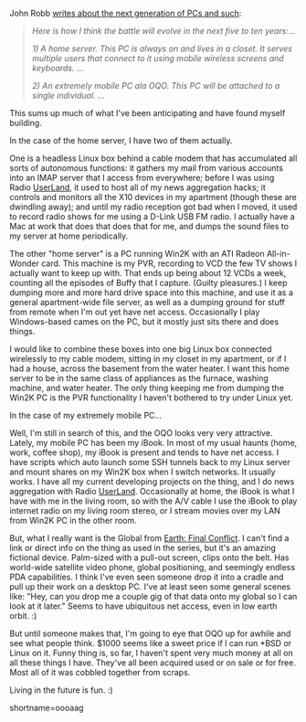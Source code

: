 <p>John Robb <a href="http://jrobb.userland.com/2002/04/24.html#a1621">writes about the next generation of PCs and such</a>:<blockquote><i>Here is how I think the battle will evolve in the next five to ten years:...</p>
<p>1)  A home server.   This PC is always on and lives in a closet.  It serves multiple users that connect to it using mobile wireless screens and keyboards.  ...</p>
<p>2) An extremely mobile PC ala OQO.  This PC will be attached to a single individual.  ...</i></blockquote>This sums up much of what I've been anticipating and have found myself building.</p>
<p>In the case of the home server, I have two of them actually.</p>
<p>One is a headless Linux box behind a cable modem that has accumulated all sorts of autonomous functions: it gathers my mail from various accounts into an IMAP server that I access from everywhere; before I was using Radio <a href="http://www.decafbad.com/twiki/bin/view/Main/UserLand">UserLand</a>, it used to host all of my news aggregation hacks; it controls and monitors all the X10 devices in my apartment (though these are dwindling away); and until my radio reception got bad when I moved, it used to record radio shows for me using a D-Link USB FM radio.  I actually have a Mac at work that does that does that for me, and dumps the sound files to my server at home periodically.</p>
<p>The other "home server" is a PC running Win2K with an ATI Radeon All-in-Wonder card.  This machine is my PVR, recording to VCD the few TV shows I actually want to keep up with.  That ends up being about 12 VCDs a week, counting all the episodes of Buffy that I capture.  (Guilty pleasures.)  I keep dumping more and more hard drive space into this machine, and use it as a general apartment-wide file server, as well as a dumping ground for stuff from remote when I'm out yet have net access.  Occasionally I play Windows-based cames on the PC, but it mostly just sits there and does things.</p>
<p>I would like to combine these boxes into one big Linux box connected wirelessly to my cable modem, sitting in my closet in my apartment, or if I had a house, across the basement from the water heater.  I want this home server to be in the same class of appliances as the furnace, washing machine, and water heater.  The only thing keeping me from dumping the Win2K PC is the PVR functionality I haven't bothered to try under Linux yet.</p>
<p>In the case of my extremely mobile PC... </p>
<p>Well, I'm still in search of this, and the OQO looks very very attractive.  Lately, my mobile PC has been my iBook.  In most of my usual haunts (home, work, coffee shop), my iBook is present and tends to have net access.  I have scripts which auto launch some SSH tunnels back to my Linux server and mount shares on my Win2K box when I switch networks.  It usually works.  I have all my current developing projects on the thing, and I do news aggregation with Radio <a href="http://www.decafbad.com/twiki/bin/view/Main/UserLand">UserLand</a>.  Occasionally at home, the iBook is what I have with me in the living room, so with the A/V cable I use the iBook to play internet radio on my living room stereo, or I stream movies over my LAN from Win2K PC in the other room.</p>
<p>But, what I really want is the Global from <a href="http://www.efc.com">Earth: Final Conflict</a>.  I can't find a link or direct info on the thing as used in the series, but it's an amazing fictional device.  Palm-sized with a pull-out screen, clips onto the belt.  Has world-wide satellite video phone, global positioning, and seemingly endless PDA capabilities.  I think I've even seen someone drop it into a cradle and pull up their work on a desktop PC.  I've at least seen some general scenes like: "Hey, can you drop me a couple gig of that data onto my global so I can look at it later."  Seems to have ubiquitous net access, even in low earth orbit. :)</p>
<p>But until someone makes that, I'm going to eye that OQO up for awhile and see what people think.  $1000 seems like a sweet price if I can run *BSD or Linux on it.  Funny thing is, so far, I haven't spent very much money at all on all these things I have.  They've all been acquired used or on sale or for free.  Most all of it was cobbled together from scraps.</p>
<p>Living in the future is fun. :)</p>
<!--more-->
shortname=oooaag

